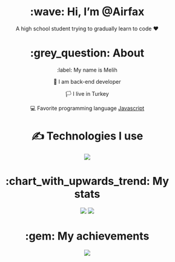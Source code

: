 <div align="center">
<h1> :wave: Hi, I’m @Airfax </h1>
<p> A high school student trying to gradually learn to code ❤ </p>
  
<h1> :grey_question: About </h1>
  <p> :label: My name is Melih </p>
  <p> 🧐 I am back-end developer </p>
  <p> 🏳️ I live in Turkey </p>
  <p> 💻 Favorite programming language <a href="https://tr.wikipedia.org/wiki/JavaScript"> Javascript </a> </p>

<h1> ✍ Technologies I use </h1>
<img src="https://skillicons.dev/icons?i=js,ts,cs,react,nodejs,mongodb,html,css,vscode,atom,discord&theme=dark" />

<h1> :chart_with_upwards_trend: My stats </h1>
<img src="https://github-readme-stats.vercel.app/api?username=airfax8&theme=radical&hide_border=false&include_all_commits=true&count_private=false" />
 <img src="https://github-readme-stats.vercel.app/api/top-langs/?username=airfax8&theme=radical&hide_border=false&include_all_commits=true&count_private=false&layout=compact" />

<h1> :gem: My achievements </h1>
<img src="https://github-profile-trophy.vercel.app/?username=airfax8&theme=onedark" />

